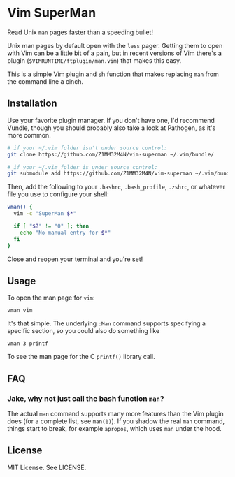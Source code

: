 # Vim SuperMan

Read Unix `man` pages faster than a speeding bullet!

Unix man pages by default open with the `less` pager. Getting them to open with
Vim can be a little bit of a pain, but in recent versions of Vim there's a
plugin (`$VIMRUNTIME/ftplugin/man.vim`) that makes this easy.

This is a simple Vim plugin and sh function that makes replacing `man` from the
command line a cinch.

## Installation

Use your favorite plugin manager. If you don't have one, I'd recommend Vundle,
though you should probably also take a look at Pathogen, as it's more common.

```bash
# if your ~/.vim folder isn't under source control:
git clone https://github.com/Z1MM32M4N/vim-superman ~/.vim/bundle/

# if your ~/.vim folder is under source control:
git submodule add https://github.com/Z1MM32M4N/vim-superman ~/.vim/bundle/
```

Then, add the following to your `.bashrc`, `.bash_profile`, `.zshrc`, or
whatever file you use to configure your shell:

```bash
vman() {
  vim -c "SuperMan $*"

  if [ "$?" != "0" ]; then
    echo "No manual entry for $*"
  fi
}
```

Close and reopen your terminal and you're set!

## Usage

To open the man page for `vim`:

```
vman vim
```

It's that simple. The underlying `:Man` command supports specifying a specific
section, so you could also do something like

```
vman 3 printf
```

To see the man page for the C `printf()` library call.

## FAQ

### Jake, why not just call the bash function `man`?

The actual `man` command supports many more features than the Vim plugin does
(for a complete list, see `man(1)`). If you shadow the real `man` command,
things start to break, for example `apropos`, which uses `man` under the hood.

## License

MIT License. See LICENSE.



